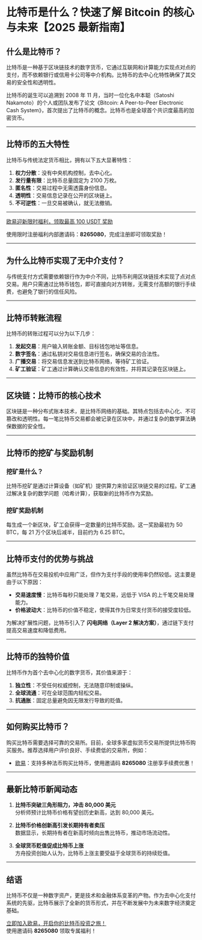 # 比特币是什么？快速了解 Bitcoin 的核心与未来【2025 最新指南】



## 什么是比特币？

比特币是一种基于区块链技术的数字货币，它通过互联网和计算能力实现点对点的支付，而不依赖银行或信用卡公司等中介机构。比特币的去中心化特性确保了其交易的安全性和透明性。

比特币的诞生可以追溯到 2008 年 11 月，当时一位化名中本聪（Satoshi Nakamoto）的个人或团队发布了论文《Bitcoin: A Peer-to-Peer Electronic Cash System》，首次提出了比特币的概念。比特币也是全球首个共识度最高的加密货币。


---

## 比特币的五大特性

比特币与传统法定货币相比，拥有以下五大显著特性：

1. **权力分散**：没有中央机构控制，去中心化。
2. **发行量有限**：比特币总量固定为 2100 万枚。
3. **匿名性**：交易过程中无需透露身份信息。
4. **透明性**：交易信息记录在公开的区块链上。
5. **不可逆性**：一旦交易被确认，就无法撤销。


---
[欧易迎新限时福利，领取最高 100 USDT 奖励](https://bit.ly/OKXe)  

使用限时注册福利内部邀请码：**8265080**，完成注册即可领取奖励！

---
## 为什么比特币实现了无中介支付？

与传统支付方式需要依赖银行作为中介不同，比特币利用区块链技术实现了点对点交易。用户只需通过比特币钱包，即可直接向对方转账，无需支付高额的银行手续费，也避免了银行的信任风险。

---

## 比特币转账流程

比特币的转账过程可以分为以下几步：

1. **发起交易**：用户输入转账金额、目标钱包地址等信息。
2. **数字签名**：通过私钥对交易信息进行签名，确保交易的合法性。
3. **广播交易**：将交易信息发送到比特币网络，等待矿工验证。
4. **矿工验证**：矿工通过计算确认交易信息的有效性，并将其记录在区块链上。


---

## 区块链：比特币的核心技术

区块链是一种分布式账本技术，是比特币网络的基础。其特点包括去中心化、不可篡改和透明性。每一笔比特币交易都会被记录在区块中，并通过复杂的数学算法确保数据的安全性。

---

## 比特币的挖矿与奖励机制

### 挖矿是什么？

比特币挖矿是通过计算设备（如矿机）提供算力来验证区块链交易的过程。矿工通过解决复杂的数学问题（哈希计算），获取新的比特币作为奖励。

### 挖矿奖励机制

每生成一个新区块，矿工会获得一定数量的比特币奖励。这一奖励最初为 50 BTC，每 21 万个区块后减半，目前约为 6.25 BTC。


---

## 比特币支付的优势与挑战

虽然比特币在交易投机中应用广泛，但作为支付手段的使用率仍然较低。这主要是由于以下原因：
- **交易速度慢**：比特币每秒只能处理 7 笔交易，远低于 VISA 的上千笔交易处理能力。
- **价格波动大**：比特币的价值不稳定，使得其作为日常支付货币的接受度较低。

为解决扩展性问题，比特币引入了 **闪电网络（Layer 2 解决方案）**，通过链下支付提高交易速度和降低费用。


---

## 比特币的独特价值

比特币作为首个去中心化的数字货币，其价值来源于：
1. **独立性**：不受任何权威控制，无法随意印制或操纵。
2. **全球流通**：可在全球范围内轻松交易。
3. **抗通胀**：固定总量避免因无限发行导致的贬值。


---

## 如何购买比特币？

购买比特币需要选择可靠的交易所。目前，全球多家虚拟货币交易所提供比特币购买服务。推荐选择用户评价良好、手续费低的交易所，例如：

- [欧易](https://bit.ly/OKXe)：支持多种法币购买比特币，使用邀请码 **8265080** 注册享手续费优惠！


---

## 最新比特币新闻动态

1. **比特币突破三角形阻力，冲击 80,000 美元**  
   分析师预计比特币价格有望创历史新高，达到 80,000 美元。

2. **比特币价格创新高引发长期持有者卖压**  
   数据显示，长期持有者在新高时倾向出售比特币，推动市场流动性。

3. **全球货币贬值促成比特币上涨**  
   方舟投资创始人认为，比特币上涨主要受益于全球货币的持续贬值。

---

## 结语

比特币不仅是一种数字资产，更是技术和金融体系变革的产物。作为去中心化支付系统的先驱，比特币展示了全新的货币形式，并在不断发展中为未来数字经济奠定基础。

[立即加入欧易，开启你的比特币投资之旅！](https://bit.ly/OKXe)  
使用邀请码 **8265080** 领取专属福利！
